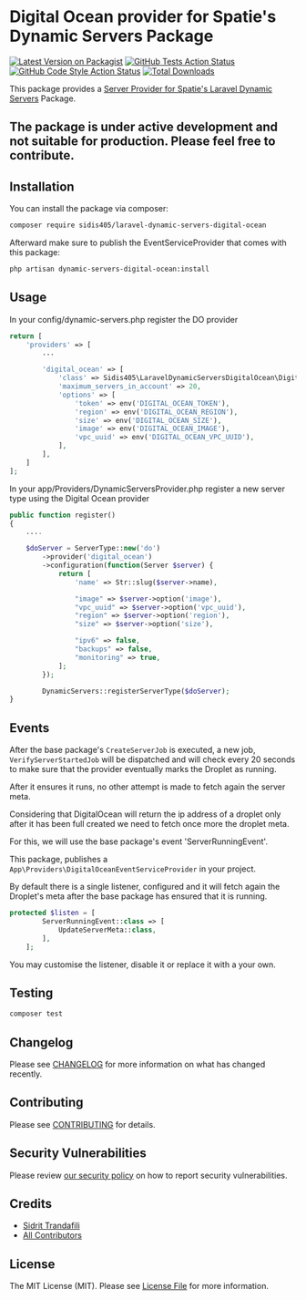 # Digital Ocean provider for Spatie's Dynamic Servers Package

[![Latest Version on Packagist](https://img.shields.io/packagist/v/sidis405/laravel-dynamic-servers-digital-ocean.svg?style=flat-square)](https://packagist.org/packages/sidis405/laravel-dynamic-servers-digital-ocean)
[![GitHub Tests Action Status](https://img.shields.io/github/workflow/status/sidis405/laravel-dynamic-servers-digital-ocean/run-tests?label=tests)](https://github.com/sidis405/laravel-dynamic-servers-digital-ocean/actions?query=workflow%3Arun-tests+branch%3Amain)
[![GitHub Code Style Action Status](https://img.shields.io/github/workflow/status/sidis405/laravel-dynamic-servers-digital-ocean/Fix%20PHP%20code%20style%20issues?label=code%20style)](https://github.com/sidis405/laravel-dynamic-servers-digital-ocean/actions?query=workflow%3A"Fix+PHP+code+style+issues"+branch%3Amain)
[![Total Downloads](https://img.shields.io/packagist/dt/sidis405/laravel-dynamic-servers-digital-ocean.svg?style=flat-square)](https://packagist.org/packages/sidis405/laravel-dynamic-servers-digital-ocean)

This package provides a <a href="https://digitalocean.com"> Server Provider for Spatie's <a href="https://github.com/spatie/laravel-dynamic-servers">Laravel Dynamic Servers</a> Package.

## The package is under active development and not suitable for production. Please feel free to contribute.

## Installation

You can install the package via composer:

```bash
composer require sidis405/laravel-dynamic-servers-digital-ocean
```

Afterward make sure to publish the EventServiceProvider that comes with this package:

```bash
php artisan dynamic-servers-digital-ocean:install
```

## Usage

In your config/dynamic-servers.php register the DO provider
```php
return [
    'providers' => [
        ...

        'digital_ocean' => [
            'class' => Sidis405\LaravelDynamicServersDigitalOcean\DigitalOcean\DigitalOceanServerProvider::class,
            'maximum_servers_in_account' => 20,
            'options' => [
                'token' => env('DIGITAL_OCEAN_TOKEN'),
                'region' => env('DIGITAL_OCEAN_REGION'),
                'size' => env('DIGITAL_OCEAN_SIZE'),
                'image' => env('DIGITAL_OCEAN_IMAGE'),
                'vpc_uuid' => env('DIGITAL_OCEAN_VPC_UUID'),
            ],
        ],
    ]
];
```

In your app/Providers/DynamicServersProvider.php register a new server type using the Digital Ocean provider
```php
public function register()
{
    ....

    $doServer = ServerType::new('do')
        ->provider('digital_ocean')
        ->configuration(function(Server $server) {
            return [
                'name' => Str::slug($server->name),

                "image" => $server->option('image'),
                "vpc_uuid" => $server->option('vpc_uuid'),
                "region" => $server->option('region'),
                "size" => $server->option('size'),

                "ipv6" => false,
                "backups" => false,
                "monitoring" => true,
            ];
        });

        DynamicServers::registerServerType($doServer);
}
```

## Events
After the base package's `CreateServerJob` is executed, a new job, `VerifyServerStartedJob` will be dispatched and will check every 20 seconds to make sure that the provider eventually marks the Droplet as running.

After it ensures it runs, no other attempt is made to fetch again the server meta.

Considering that DigitalOcean will return the ip address of a droplet only after it has been full created we need to fetch once more the droplet meta.

For this, we will use the base package's event 'ServerRunningEvent'.

This package, publishes a `App\Providers\DigitalOceanEventServiceProvider` in your project.

By default there is a single listener, configured and it will fetch again the Droplet's meta after the base package has ensured that it is running.

```php
protected $listen = [
        ServerRunningEvent::class => [
            UpdateServerMeta::class,
        ],
    ];
```

You may customise the listener, disable it or replace it with a your own.

## Testing

```bash
composer test
```

## Changelog

Please see [CHANGELOG](CHANGELOG.md) for more information on what has changed recently.

## Contributing

Please see [CONTRIBUTING](CONTRIBUTING.md) for details.

## Security Vulnerabilities

Please review [our security policy](../../security/policy) on how to report security vulnerabilities.

## Credits

- [Sidrit Trandafili](https://github.com/sidis405)
- [All Contributors](../../contributors)

## License

The MIT License (MIT). Please see [License File](LICENSE.md) for more information.
